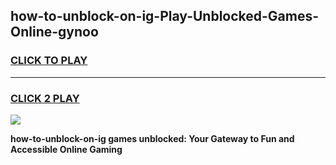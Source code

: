 
## how-to-unblock-on-ig-Play-Unblocked-Games-Online-gynoo
<h3>
<a href="https://premium76.site?title=how-to-unblock-on-ig&ref=25A">CLICK TO PLAY</a></h3>
<hr>

<h3>
<a href="https://premium76.site?title=how-to-unblock-on-ig&ref=25A">CLICK 2 PLAY</a>
  
</h3>

<a href="https://premium76.site?title=how-to-unblock-on-ig&ref=25A"><img src="https://clearcache.store/games.png"></a>


**how-to-unblock-on-ig games unblocked: Your Gateway to Fun and Accessible Online Gaming**
